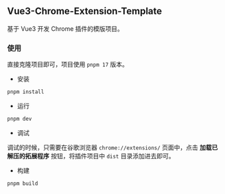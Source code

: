 ## Vue3-Chrome-Extension-Template

基于 Vue3 开发 Chrome 插件的模版项目。

### 使用

直接克隆项目即可，项目使用 `pnpm 17` 版本。

- 安装

```bash
pnpm install
```

- 运行

```bash
pnpm dev
```

- 调试

调试的时候，只需要在谷歌浏览器 `chrome://extensions/` 页面中，点击 **加载已解压的拓展程序** 按钮，将插件项目中 `dist` 目录添加进去即可。

- 构建

```bash
pnpm build
```
